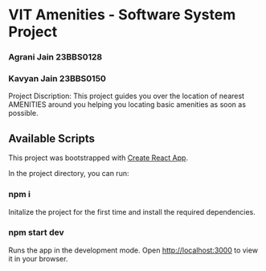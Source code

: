 # VIT Amenities - Software System Project

### Agrani Jain 23BBS0128
### Kavyan Jain 23BBS0150
Project Discription: This project guides you over the location of nearest AMENITIES around you helping you locating basic amenities as soon as possible. 

## Available Scripts
This project was bootstrapped with [Create React App](https://github.com/facebook/create-react-app).

In the project directory, you can run:

### npm i

Initalize the project for the first time and install the required dependencies.

### npm start dev

Runs the app in the development mode.
Open [http://localhost:3000](http://localhost:3000) to view it in your browser.
